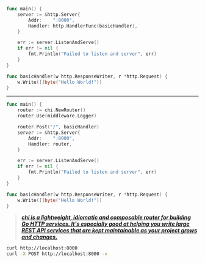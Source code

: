 ```go
func main() {
	server := &http.Server{
		Addr:    ":8000",
		Handler: http.HandlerFunc(basicHandler),
	}

	err := server.ListenAndServe()
	if err != nil {
		fmt.Println("Failed to listen and server", err)
	}
}

func basicHandler(w http.ResponseWriter, r *http.Request) {
	w.Write([]byte("Hello World!"))
}
```

---

```go
func main() {
	router := chi.NewRouter()
	router.Use(middleware.Logger)

	router.Post("/", basicHandler)
	server := &http.Server{
		Addr:    ":8000",
		Handler: router,
	}

	err := server.ListenAndServe()
	if err != nil {
		fmt.Println("Failed to listen and server", err)
	}
}

func basicHandler(w http.ResponseWriter, r *http.Request) {
	w.Write([]byte("Hello World!"))
}
```

> [**_chi is a lightweight, idiomatic and composable router for building Go HTTP services. It's especially good at helping you write large REST API services that are kept maintainable as your project grows and changes._**](https://github.com/go-chi/chi)

```sh
curl http://localhost:8000
curl -X POST http://localhost:8000 -v
```
